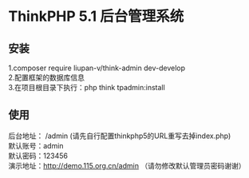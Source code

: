 ThinkPHP 5.1 后台管理系统
===============

## 安装
1.composer require liupan-v/think-admin dev-develop<br/>
2.配置框架的数据库信息<br/>
3.在项目根目录下执行：php think tpadmin:install

## 使用
后台地址： /admin (请先自行配置thinkphp5的URL重写去掉index.php)<br/>
默认账号：admin <br/>
默认密码：123456 <br/>
演示地址：http://demo.115.org.cn/admin （请勿修改默认管理员密码谢谢）
